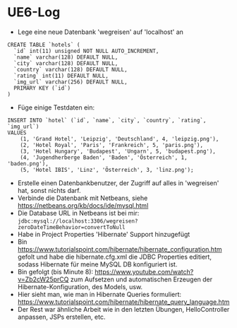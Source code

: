 # UE6-Log

- Lege eine neue Datenbank 'wegreisen' auf 'localhost' an
```
CREATE TABLE `hotels` (
  `id` int(11) unsigned NOT NULL AUTO_INCREMENT,
  `name` varchar(128) DEFAULT NULL,
  `city` varchar(128) DEFAULT NULL,
  `country` varchar(128) DEFAULT NULL,
  `rating` int(11) DEFAULT NULL,
  `img_url` varchar(256) DEFAULT NULL,
  PRIMARY KEY (`id`)
)
``` 
- Füge einige Testdaten ein:
``` 
INSERT INTO `hotel` (`id`, `name`, `city`, `country`, `rating`, `img_url`)
VALUES
	(1, 'Grand Hotel', 'Leipzig', 'Deutschland', 4, 'leipzig.png'),
	(2, 'Hotel Royal', 'Paris', 'Frankreich', 5, 'paris.png'),
	(3, 'Hotel Hungary', 'Budapest', 'Ungarn', 5, 'budapest.png'),
	(4, 'Jugendherberge Baden', 'Baden', 'Österreich', 1, 'baden.png'),
	(5, 'Hotel IBIS', 'Linz', 'Österreich', 3, 'linz.png');
``` 
- Erstelle einen Datenbankbenutzer, der Zugriff auf alles in 'wegreisen' hat, sonst nichts darf.
- Verbinde die Datenbank mit Netbeans, siehe https://netbeans.org/kb/docs/ide/mysql.html
- Die Database URL in Netbeans ist bei mir: ```jdbc:mysql://localhost:3306/wegreisen?zeroDateTimeBehavior=convertToNull```
- Habe in Project Properties 'Hibernate' Support hinzugefügt
- Bin https://www.tutorialspoint.com/hibernate/hibernate_configuration.htm gefolt und habe die hibernate.cfg.xml die JDBC Properties editiert, sodass Hibernate für meine MySQL DB konfiguriert ist. 
- Bin gefolgt (bis Minute 8): https://www.youtube.com/watch?v=Zb2cW25prCQ zum Aufsetzen und automatischen Erzeugen der Hibernate-Konfiguration, des Models, usw.
- Hier sieht man, wie man in Hibernate Queries formuliert: https://www.tutorialspoint.com/hibernate/hibernate_query_language.htm
- Der Rest war ähnliche Arbeit wie in den letzten Übungen, HelloController anpassen, JSPs erstellen, etc.
